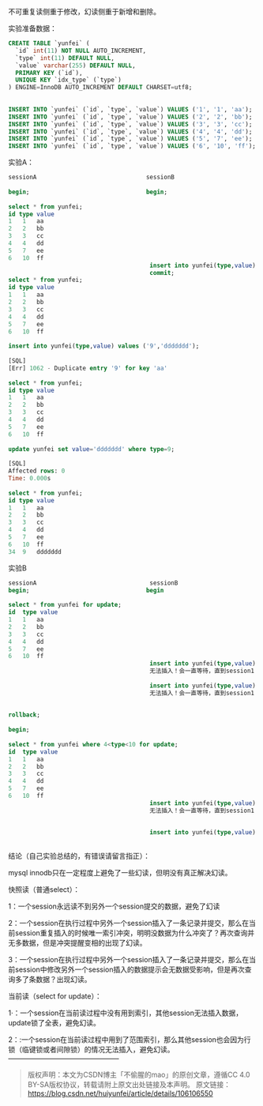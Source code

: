 不可重复读侧重于修改，幻读侧重于新增和删除。

实验准备数据：

```sql
CREATE TABLE `yunfei` (
  `id` int(11) NOT NULL AUTO_INCREMENT,
  `type` int(11) DEFAULT NULL,
  `value` varchar(255) DEFAULT NULL,
  PRIMARY KEY (`id`),
  UNIQUE KEY `idx_type` (`type`)
) ENGINE=InnoDB AUTO_INCREMENT DEFAULT CHARSET=utf8;
 
 
INSERT INTO `yunfei` (`id`, `type`, `value`) VALUES ('1', '1', 'aa');
INSERT INTO `yunfei` (`id`, `type`, `value`) VALUES ('2', '2', 'bb');
INSERT INTO `yunfei` (`id`, `type`, `value`) VALUES ('3', '3', 'cc');
INSERT INTO `yunfei` (`id`, `type`, `value`) VALUES ('4', '4', 'dd');
INSERT INTO `yunfei` (`id`, `type`, `value`) VALUES ('5', '7', 'ee');
INSERT INTO `yunfei` (`id`, `type`, `value`) VALUES ('6', '10', 'ff');
```

实验A：

```sql
sessionA                               sessionB
 
begin;                                 begin;
 
select * from yunfei;        
id type value
1	1	aa
2	2	bb
3	3	cc
4	4	dd
5	7	ee
6	10	ff
                                        insert into yunfei(type,value) values ('9','ddddddd'); 
                                        commit;
select * from yunfei; 
id type value
1	1	aa
2	2	bb
3	3	cc
4	4	dd
5	7	ee
6	10	ff
 
insert into yunfei(type,value) values ('9','ddddddd'); 
 
[SQL]
[Err] 1062 - Duplicate entry '9' for key 'aa'
 
select * from yunfei; 
id type value
1	1	aa
2	2	bb
3	3	cc
4	4	dd
5	7	ee
6	10	ff
 
update yunfei set value='ddddddd' where type=9;
 
[SQL]
Affected rows: 0
Time: 0.000s
 
select * from yunfei; 
id type value
1	1	aa
2	2	bb
3	3	cc
4	4	dd
5	7	ee
6	10	ff
34	9	ddddddd                    
```

实验B

```sql
sessionA                                sessionB 
begin;                                 begin
 
select * from yunfei for update;        
id  type value
1	1	aa
2	2	bb
3	3	cc
4	4	dd
5	7	ee
6	10	ff
                                        insert into yunfei(type,value) values ('9','ddddddd'); 
                                        无法插入！会一直等待，直到session1 commit或rollback
 
                                        insert into yunfei(type,value) values ('11','ddddddd'); 
                                        无法插入！会一直等待，直到session1 commit或rollback
 
 
rollback;
 
begin;
 
select * from yunfei where 4<type<10 for update;   
id  type value
1	1	aa
2	2	bb
3	3	cc
4	4	dd
5	7	ee
6	10	ff
                                        insert into yunfei(type,value) values ('9','ddddddd'); 
                                        无法插入！会一直等待，直到session1 commit或rollback
 
 
                                        insert into yunfei(type,value) values ('11','ddddddd'); 
                                                       
```

结论（自己实验总结的，有错误请留言指正）：

mysql innodb只在一定程度上避免了一些幻读，但明没有真正解决幻读。

快照读（普通select）：

1：一个session永远读不到另外一个session提交的数据，避免了幻读

2：一个session在执行过程中另外一个session插入了一条记录并提交，那么在当前session重复插入的时候唯一索引冲突，明明没数据为什么冲突了？再次查询并无多数据，但是冲突提醒变相的出现了幻读。

3：一个session在执行过程中另外一个session插入了一条记录并提交，那么在当前session中修改另外一个session插入的数据提示会无数据受影响，但是再次查询多了条数据？出现幻读。

当前读（select for update）：

1·：一个session在当前读过程中没有用到索引，其他session无法插入数据，update锁了全表，避免幻读。

2：:一个session在当前读过程中用到了范围索引，那么其他session也会因为行锁（临键锁或者间隙锁）的情况无法插入，避免幻读。
————————————————

> 版权声明：本文为CSDN博主「不偷腥的mao」的原创文章，遵循CC 4.0 BY-SA版权协议，转载请附上原文出处链接及本声明。
> 原文链接：https://blog.csdn.net/huiyunfei/article/details/106106550